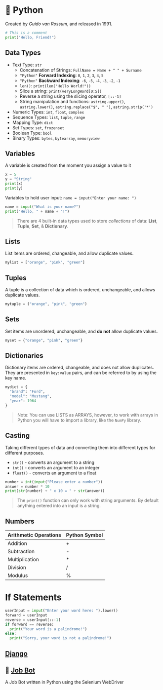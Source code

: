 # 🐍 Python

Created by _Guido van Rossum_, and released in 1991.

```py
# This is a comment
print("Hello, Friend!")
```

## Data Types
+ Text Type:	`str`
   + Concatenation of Strings: `FullName = Name + " " + Surname`
   + `"Python"` **Forward Indexing**: `0`, `1`, `2`, `3`, `4`, `5`
   + `"Python"` **Backward Indexing**: `-6`, `-5`, `-4`, `-3`, `-2`, `-1`
   + `len()`: `print(len("Hello World!"))`
   + Slice a string: `print(veryLongWord[0:5])`
   + Reverse a string using the slicing operator, `[::-1]`
   + String manipulation and functions: `astring.upper()`, `astring.lower()`, `astring.replace("$", " ")`, `astring.strip('*')`
+ Numeric Types:	`int`, `float`, `complex`
+ Sequence Types:	`list`, `tuple`, `range`
+ Mapping Type:	`dict`
+ Set Types:	`set`, `frozenset`
+ Boolean Type:	`bool`
+ Binary Types:	`bytes`, `bytearray`, `memoryview`

## Variables
A variable is created from the moment you assign a value to it

```py
x = 5
y = "String"
print(x)
print(y)
```

Variables to hold user input: `name = input("Enter your name: ")`

```py
name = input("What is your name?")
print("Hello, " + name + "!")
```

> There are 4 built-in data types used to store _collections_ of data: **List**, **Tuple**, **Set**, & **Dictionary**.

## Lists
List items are ordered, changeable, and allow duplicate values.

```py
mylist = ["orange", "pink", "green"]
```

## Tuples
A tuple is a collection of data which is ordered, unchangeable, and allows duplicate values.

```py
mytuple = ("orange", "pink", "green")
```

## Sets
Set items are unordered, unchangeable, and **do not** allow duplicate values.

```py
myset = {"orange", "pink", "green"}
```

## Dictionaries
Dictionary items are ordered, changeable, and does not allow duplicates. They are presented in `key:value` pairs, and can be referred to by using the key name.

```py
mydict = {
  "brand": "Ford",
  "model": "Mustang",
  "year": 1964
}
```

> Note: You can use LISTS as ARRAYS, however, to work with arrays in Python you will have to import a library, like the `NumPy` library.

## Casting
Taking different types of data and converting them into different types for different purposes.
+ `str()` - converts an argument to a string
+ `int()` - converts an argument to an integer
+ `float()` - converts an argument to a float

```py
number = int(input("Please enter a number"))
answer = number * 10
print(str(number) + " x 10 = " + str(answer))
```
> The `print()` function can only work with string arguments. By default anything entered into an input is a string.

## Numbers

| Arithmetic Operations | Python Symbol |
|-----------------------|---------------|
| Addition              | +             |
| Subtraction           | -             |
| Multiplication        | *             |
| Division              | /             |
| Modulus               | %             |

# If Statements

```py
userInput = input("Enter your word here: ").lower()
forward = userInput
reverse = userInput[::-1]
if forward == reverse:
  print("Your word is a palindrome!")
else:
  print("Sorry, your word is not a palindrome!")
```

## [Django](django.md)

## 🤖 [Job Bot](job-bot.py)
A Job Bot written in Python using the Selenium WebDriver
